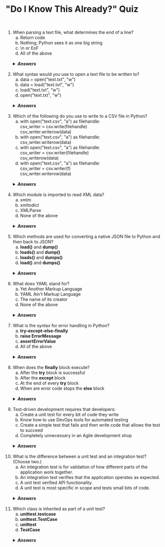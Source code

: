 #   "Do I Know This Already?" Quiz

&nbsp;

<ol>
    <li>When parsing a text file, what determines the end of a line?
        <ol type='a'>
            <li>Return code
            <li>Nothing; Python sees it as one big string
            <li>\n or EoF
            <li>All of the above
        </ol>
        <br />
        <details>
            <summary><strong><i>Answers</i></strong></summary>
            C.  The end-of-line is the last character of a line of text before the text wraps to the next line.  This is identified as \n or as EoF (end of file).
        </details>
    <br />
    <li>What syntax would you use to open a text file to be written to?
        <ol type='a'>
            <li>data = open("text.txt", "w")
            <li>data = load("text.txt", "w")
            <li>load("text.txt", "w")
            <li>open("text.txt", "w")
        </ol>
        <br />
        <details>
            <summary><strong><i>Answers</i></strong></summary>
            A.  In order to open a file for writing, you need to use the <strong>open()</strong> function and assign it to a file handler variable - in this case, data.  In addition, you need to pass the name tof the file and tell Python that you want to allow write access to it (using "w").
        </details>
    <br />
    <li>Which of the following do you use to write to a CSV file in Python?
        <ol type='a'>
            <li>with open("text.csv", "a") as filehandle:
                <br />csv_writer = csv.write(filehandle)
                <br />csv_writer.writerow(data)
            <li>with open("text.csv", "a") as filehandle:
                <br />csv_writer.writerow(data)
            <li>with open("text.csv", "a") as filehandle:
                <br />csv_writer = csv.writer(filehandle)
                <br />csv_writerow(data)
            <li>with open("text.csv", "a") as filehandle:
                <br />csv_writer = csv.writer(f)
                <br />csv_writer.writerow(data)
        </ol>
        <br />
        <details>
            <summary><strong><i>Answers</i></strong></summary>
            C.  Using the <strong>with open</strong> combo to the text.csv file, you map it to the filehandle object.  Map <strong>csv_writer</strong>, which is just another Python object, to the <strong>csv.writer(filehandle)</strong> function.  Next, you write your data to the CSV file by calling the <strong>.writerow</strong> method.
        </details>
    <br />
    <li>Which module is imported to read XML data?
        <ol type='a'>
            <li>xmlm
            <li>xmltodict
            <li>XMLParse
            <li>None of the above
        </ol>
        <br />
        <details>
            <summary><strong><i>Answers</i></strong></summary>
            B.  The xmltodict module reads XML data.
        </details>
    <br />
    <li>Which methods are used for converting a native JSON file to Python and then back to JSON?
        <ol type='a'>
            <li><strong>load()</strong> and <strong>dump()</strong>
            <li><strong>loads()</strong> and <strong>dump()</strong>
            <li><strong>loads()</strong> and <strong>dumps()</strong>
            <li><strong>load()</strong> and <strong>dumps()</strong>
        </ol>
        <br />
        <details>
            <summary><strong><i>Answers</i></strong></summary>
            A.  To load a native JSON file into a Python string object, you use <strong>loads()</strong>, which stands for load string, and to convert a Python string into native JSON, you use <strong>dump()</strong>.
        </details>
    <br />
    <li>What does YAML stand for?
        <ol type='a'>
            <li>Yet Another Markup Language
            <li>YAML Ain't Markup Language
            <li>The name of its creator
            <li>None of the above
        </ol>
        <br />
        <details>
            <summary><strong><i>Answers</i></strong></summary>
            B.  YAML stands for YAML Ain't Markup Language
        </details>
    <br />
    <li>What is the syntax for error handling in Python?
        <ol type='a'>
            <li><strong>try-except-else-finally</strong>
            <li><strong>raise ErrorMessage</strong>
            <li><strong>assertErrorValue</strong>
            <li>All of the above
        </ol>
        <br />
        <details>
            <summary><strong><i>Answers</i></strong></summary>
            A.  Error handling in Python can be conducted by using a <strong>try-except-else-finally</strong> block.
        </details>
    <br />
    <li>When does the <strong>finally</strong> block execute?
        <ol type='a'>
            <li>After the <strong>try</strong> block is successful
            <li>After the <strong>except</strong> block
            <li>At the end of every <strong>try</strong> block
            <li>When are error code stops the <strong>else</strong> block
        </ol>
        <br />
        <details>
            <summary><strong><i>Answers</i></strong></summary>
            C.  <strong>finally</strong> is executed every time the code runs through the <strong>try</strong> block.  It is often used to clean up variables or alert the user to a success or failure event.
        </details>
    <br />
    <li>Test-driven development requires that developers:
        <ol type='a'>
            <li>Create a unit test for every bit of code they write
            <li>Know how to use DevOps tools for automated testing
            <li>Create a simple test that fails and then write code that allows the test to succeed
            <li>Completely unnecessary in an Agile development shop
        </ol>
        <br />
        <details>
            <summary><strong><i>Answers</i></strong></summary>
            C.  Test-driven development focuses on writing code that allows a previously written test (that naturally fails since no code was written) to succeed.
        </details>
    <br />
    <li>What is the difference between a unit test and an integration test?  (Choose two.)
        <ol type='a'>
            <li>An integration test is for validation of how different parts of the application work together.  
            <li>An integration test verifies that the application operates as expected.
            <li>A unit test verified API functionality.
            <li>A unit test is most specific in scope and tests small bits of code.
        </ol>
        <br />
        <details>
            <summary><strong><i>Answers</i></strong></summary>
            A, D.  An integration test is for APi verification, and a function test verified that your application meets the agreed-upon requirements of how it should operate.
        </details>
    <br />
    <li>Which class is inherited as part of a unit test?
        <ol type='a'>
            <li><strong>unittest.testcase</strong>
            <li><strong>unittest.TestCase</strong>
            <li><strong>unittest</strong>
            <li><strong>TestCase</strong>
        </ol>
        <br />
        <details>
            <summary><strong><i>Answers</i></strong></summary>
            B.  unittest.TestCase is a special class that is used to access the unittest module's capabilities.
        </details>
</ol>